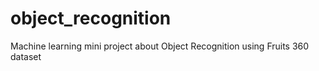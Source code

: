 # object_recognition
Machine learning mini project about Object Recognition using Fruits 360 dataset
